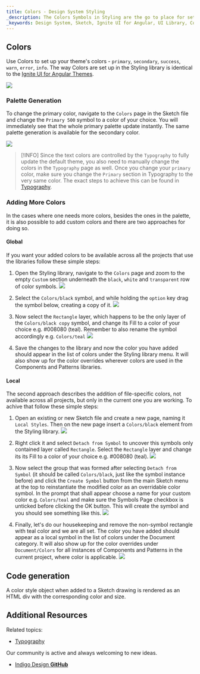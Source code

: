```yaml
---
title: Colors - Design System Styling
_description: The Colors Symbols in Styling are the go to place for setting up a theme in Indigo Design. 
_keywords: Design System, Sketch, Ignite UI for Angular, UI Library, Colors, Palettes
---
```


## Colors

Use Colors to set up your theme's colors - `primary`, `secondary`, `success`, `warn`, `error`, `info`. The way Colors are set up in the Styling library is identical to the [Ignite UI for Angular Themes](https://www.infragistics.com/products/ignite-ui-angular/angular/components/themes.html).

![](../images/colors_palette.png)

### Palette Generation

To change the primary color, navigate to the `Colors` page in the Sketch file and change the `Primary 500` symbol to a color of your choice. You will immediately see that the whole primary palette update instantly. The same palette generation is available for the secondary color.

![](../images/colors_generation.png)

> [!INFO]
> Since the text colors are controlled by the `Typography` to fully update the default theme, you also need to manually change the colors in the `Typography` page as well. Once you change your `primary` color, make sure you change the `Primary` section in Typography to the very same color. The exact steps to achieve this can be found in [Typography](typography.md).

### Adding More Colors

In the cases where one needs more colors, besides the ones in the palette, it is also possible to add custom colors and there are two approaches for doing so.

#### Global

If you want your added colors to be available across all the projects that use the libraries follow these simple steps:

1.  Open the Styling library, navigate to the `Colors` page and zoom to the empty `Custom` section underneath the `black`, `white` and `transparent` row of color symbols.
    ![](../images/colors_custom0.png)

2.  Select the `Colors/black` symbol, and while holding the `option` key drag the symbol below, creating a copy of it.
    ![](../images/colors_custom1.png)

3.  Now select the `Rectangle` layer, which happens to be the only layer of the `Colors/black copy` symbol, and change its Fill to a color of your choice e.g. #008080 (teal). Remember to also rename the symbol accordingly e.g. `Colors/teal`
    ![](../images/colors_custom2.png)

4.  Save the changes to the library and now the color you have added should appear in the list of colors under the Styling library menu. It will also show up for the color overrides wherever colors are used in the Components and Patterns libraries.

#### Local

The second approach describes the addition of file-specific colors, not available across all projects, but only in the current one you are working. To achive that follow these simple steps:

1.  Open an existing or new Sketch file and create a new page, naming it `Local Styles`. Then on the new page insert a `Colors/black` element from the Styling library.
    ![](../images/colors_local0.png)

2.  Right click it and select `Detach from Symbol` to uncover this symbols only contained layer called `Rectangle`. Select the `Rectangle` layer and change its its Fill to a color of your choice e.g. #008080 (teal).
    ![](../images/colors_local1.png)

3.  Now select the group that was formed after selecting `Detach from Symbol` (it should be called `Colors/black`, just like the symbol instance before) and click the `Create Symbol` button from the main Sketch menu at the top to reinstantiate the modified color as an overridable color symbol. In the prompt that shall appear choose a name for your custom color e.g. `Colors/teal` and make sure the Symbols Page checkbox is unticked before clicking the OK button. This will create the symbol and you should see something like this.
    ![](../images/colors_local2.png)

4.  Finally, let's do our housekeeping and remove the non-symbol rectangle with teal color and we are all set. The color you have added should appear as a local symbol in the list of colors under the Document category. It will also show up for the color overrides under `Document/Colors` for all instances of Components and Patterns in the current project, where color is applicable.
    ![](../images/colors_local3.png)

## Code generation

A color style object when added to a Sketch drawing is rendered as an HTML div with the corresponding color and size.

## Additional Resources

Related topics:

- [Typography](typography.md)
  <div class="divider--half"></div>

Our community is active and always welcoming to new ideas.

- [Indigo Design **GitHub**](https://github.com/IgniteUI/design-system-docfx)
